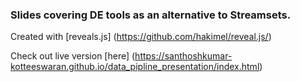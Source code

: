 ### Slides covering DE tools as an alternative to Streamsets.

Created with [reveals.js] (https://github.com/hakimel/reveal.js/)

Check out live version [here] (https://santhoshkumar-kotteeswaran.github.io/data_pipline_presentation/index.html)
